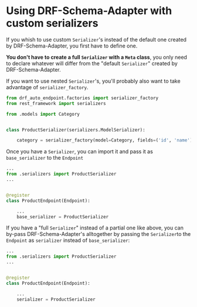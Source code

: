# Using DRF-Schema-Adapter with custom serializers

If you whish to use custom `Serializer`'s instead of the default one created by DRF-Schema-Adapter,
you first have to define one.

**You don't have to create a full `Serializer` with a `Meta` class**, you only need to declare
whatever will differ from the "default `Serializer`" created by DRF-Schema-Adapter.

If you want to use nested `Serializer`'s, you'll probably also want to take advantage of `serializer_factory`.

```python
from drf_auto_endpoint.factories import serializer_factory
from rest_framework import serializers

from .models import Category


class ProductSerializer(serializers.ModelSerializer):

    category = serializer_factory(model=Category, fields=('id', 'name'))()
```

Once you have a `Serializer`, you can import it and pass it as `base_serializer` to the `Endpoint`

```python
...
from .serializers import ProductSerializer
...


@register
class ProductEndpoint(Endpoint):

    ...
    base_serializer = ProductSerializer
```

If you have a "full `Serializer`" instead of a partial one like above, you can by-pass
DRF-Schema-Adapter's alltogether by passing the `Serializer`to the `Endpoint` as
`serializer` instead of `base_serializer`:

```python
...
from .serializers import ProductSerializer
...


@register
class ProductEndpoint(Endpoint):

    ...
    serializer = ProductSerializer
```
